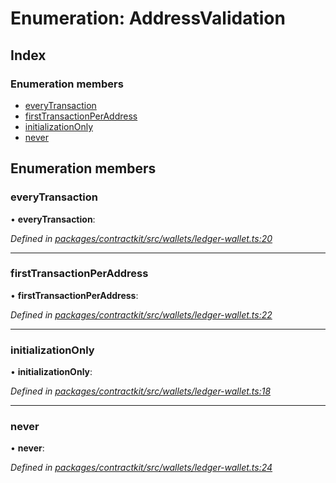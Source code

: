 # Enumeration: AddressValidation

## Index

### Enumeration members

* [everyTransaction](_contractkit_src_wallets_ledger_wallet_.addressvalidation.md#everytransaction)
* [firstTransactionPerAddress](_contractkit_src_wallets_ledger_wallet_.addressvalidation.md#firsttransactionperaddress)
* [initializationOnly](_contractkit_src_wallets_ledger_wallet_.addressvalidation.md#initializationonly)
* [never](_contractkit_src_wallets_ledger_wallet_.addressvalidation.md#never)

## Enumeration members

###  everyTransaction

• **everyTransaction**:

*Defined in [packages/contractkit/src/wallets/ledger-wallet.ts:20](https://github.com/celo-org/celo-monorepo/blob/master/packages/contractkit/src/wallets/ledger-wallet.ts#L20)*

___

###  firstTransactionPerAddress

• **firstTransactionPerAddress**:

*Defined in [packages/contractkit/src/wallets/ledger-wallet.ts:22](https://github.com/celo-org/celo-monorepo/blob/master/packages/contractkit/src/wallets/ledger-wallet.ts#L22)*

___

###  initializationOnly

• **initializationOnly**:

*Defined in [packages/contractkit/src/wallets/ledger-wallet.ts:18](https://github.com/celo-org/celo-monorepo/blob/master/packages/contractkit/src/wallets/ledger-wallet.ts#L18)*

___

###  never

• **never**:

*Defined in [packages/contractkit/src/wallets/ledger-wallet.ts:24](https://github.com/celo-org/celo-monorepo/blob/master/packages/contractkit/src/wallets/ledger-wallet.ts#L24)*
